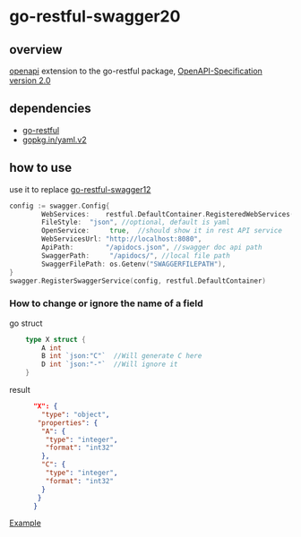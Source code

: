 # go-restful-swagger20

## overview
[openapi](https://www.openapis.org) extension to the go-restful package, 
[OpenAPI-Specification version 2.0](https://github.com/OAI/OpenAPI-Specification/blob/master/versions/2.0.md)

## dependencies
- [go-restful](https://github.com/emicklei/go-restful)
- [gopkg.in/yaml.v2](https://github.com/go-yaml/yaml/tree/v2)

## how to use
use it to replace [go-restful-swagger12](https://github.com/emicklei/go-restful-swagger12)
```go
config := swagger.Config{
		WebServices:    restful.DefaultContainer.RegisteredWebServices(), 
		FileStyle:	"json", //optional, default is yaml
		OpenService:     true,  //should show it in rest API service
		WebServicesUrl: "http://localhost:8080",
        ApiPath:        "/apidocs.json", //swagger doc api path
		SwaggerPath:     "/apidocs/", //local file path
		SwaggerFilePath: os.Getenv("SWAGGERFILEPATH"),
} 
swagger.RegisterSwaggerService(config, restful.DefaultContainer)
```
### How to change or ignore the name of a field 

go struct 
```go
	type X struct {
		A int
		B int `json:"C"`  //Will generate C here
		D int `json:"-"`  //Will ignore it
	}
```
result
```json
	  "X": {
		"type": "object",
	   "properties": {
		"A": {
		 "type": "integer",
		 "format": "int32"
		},
		"C": {
		 "type": "integer",
		 "format": "int32"
		}
	   }
	  }
```


[Example](./examples)

